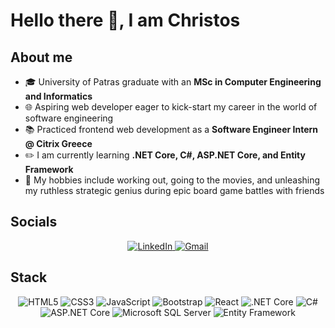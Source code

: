 <h1>Hello there 👋, I am Christos</h1>
<h2>About me</h2>
<ul>
  <li>🎓 University of Patras graduate with an <b>MSc in Computer Engineering and Informatics</b></li>
  <li>🌐 Aspiring web developer eager to kick-start my career in the world of software engineering</li>
  <li>📚 Practiced frontend web development as a <b>Software Engineer Intern @ Citrix Greece</b></li>
  <li>✏️ I am currently learning <b>.NET Core, C#, ASP.NET Core, and Entity Framework</b></li>
  <li>🎲 My hobbies include working out, going to the movies, and unleashing my ruthless strategic genius during epic board game battles with friends</li>
</ul>

<h2>Socials</h2>
<div align="center">
  <a href="https://linkedin.com/in/christospelekis">
    <img src="https://img.shields.io/badge/LinkedIn-%230077B5?style=for-the-badge&logo=linkedin&logoColor=white" alt="LinkedIn">
  </a>
  <a href="mailto:christos.pelekis1@gmail.com">
    <img src="https://img.shields.io/badge/Gmail-%23EA4335?style=for-the-badge&logo=gmail&logoColor=white" alt="Gmail">
  </a>
</div>

<h2>Stack</h2>
<div align="center">
  <img src="https://img.shields.io/badge/html5-%23E34F26.svg?style=for-the-badge&logo=html5&logoColor=white" alt="HTML5">
  <img src="https://img.shields.io/badge/css3-%231572B6.svg?style=for-the-badge&logo=css3&logoColor=white" alt="CSS3">
  <img src="https://img.shields.io/badge/javascript-%23323330.svg?style=for-the-badge&logo=javascript&logoColor=%23F7DF1E" alt="JavaScript">
  <img src="https://img.shields.io/badge/bootstrap-%23563D7C.svg?style=for-the-badge&logo=bootstrap&logoColor=white" alt="Bootstrap">
  <img src="https://img.shields.io/badge/react-%2320232a.svg?style=for-the-badge&logo=react&logoColor=%2361DAFB" alt="React">
  <img src="https://img.shields.io/badge/.NET%20Core-5C2D91?style=for-the-badge&logo=.net&logoColor=white" alt=".NET Core">
  <img src="https://img.shields.io/badge/c%23-%23239120.svg?style=for-the-badge&logo=c-sharp&logoColor=white" alt="C#">
  <img src="https://img.shields.io/badge/ASP.NET%20Core-5C2D91?style=for-the-badge&logo=.net&logoColor=white" alt="ASP.NET Core">
  <img src="https://img.shields.io/badge/Microsoft%20SQL%20Sever-CC2927?style=for-the-badge&logo=microsoft%20sql%20server&logoColor=white" alt="Microsoft SQL Server">
  <img src="https://img.shields.io/badge/Entity%20Framework-FF4088?style=for-the-badge&logo=.net&logoColor=white" alt="Entity Framework">
</div
